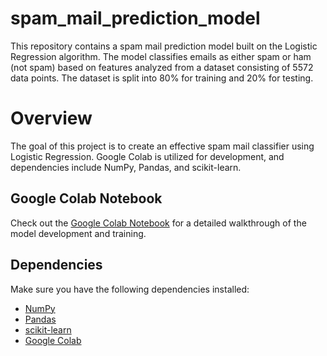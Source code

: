 # spam_mail_prediction_model

This repository contains a spam mail prediction model built on the Logistic Regression algorithm. The model classifies emails as either spam or ham (not spam) based on features analyzed from a dataset consisting of 5572 data points. The dataset is split into 80% for training and 20% for testing.

# Overview

The goal of this project is to create an effective spam mail classifier using Logistic Regression. Google Colab is utilized for development, and dependencies include NumPy, Pandas, and scikit-learn.

## Google Colab Notebook

Check out the [Google Colab Notebook](https://colab.research.google.com/drive/1aZFlX4FKjjHk4Oe_0jQluw_lKS85lXlI#scrollTo=J5zooVzTGyRJ) for a detailed walkthrough of the model development and training.

## Dependencies

Make sure you have the following dependencies installed:

- [NumPy](https://numpy.org/)
- [Pandas](https://pandas.pydata.org/)
- [scikit-learn](https://scikit-learn.org/stable/)
- [Google Colab](https://colab.research.google.com/)

